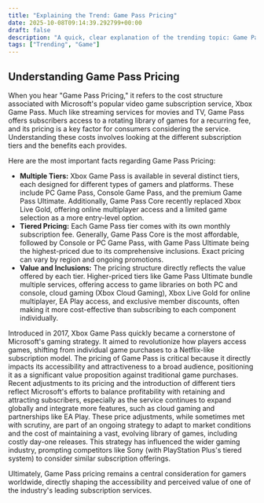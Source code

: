 ```yaml
---
title: "Explaining the Trend: Game Pass Pricing"
date: 2025-10-08T09:14:39.292799+00:00
draft: false
description: "A quick, clear explanation of the trending topic: Game Pass Pricing"
tags: ["Trending", "Game"]
---
```


## Understanding Game Pass Pricing

When you hear "Game Pass Pricing," it refers to the cost structure associated with Microsoft's popular video game subscription service, Xbox Game Pass. Much like streaming services for movies and TV, Game Pass offers subscribers access to a rotating library of games for a recurring fee, and its pricing is a key factor for consumers considering the service. Understanding these costs involves looking at the different subscription tiers and the benefits each provides.

Here are the most important facts regarding Game Pass Pricing:

*   **Multiple Tiers:** Xbox Game Pass is available in several distinct tiers, each designed for different types of gamers and platforms. These include PC Game Pass, Console Game Pass, and the premium Game Pass Ultimate. Additionally, Game Pass Core recently replaced Xbox Live Gold, offering online multiplayer access and a limited game selection as a more entry-level option.
*   **Tiered Pricing:** Each Game Pass tier comes with its own monthly subscription fee. Generally, Game Pass Core is the most affordable, followed by Console or PC Game Pass, with Game Pass Ultimate being the highest-priced due to its comprehensive inclusions. Exact pricing can vary by region and ongoing promotions.
*   **Value and Inclusions:** The pricing structure directly reflects the value offered by each tier. Higher-priced tiers like Game Pass Ultimate bundle multiple services, offering access to game libraries on both PC and console, cloud gaming (Xbox Cloud Gaming), Xbox Live Gold for online multiplayer, EA Play access, and exclusive member discounts, often making it more cost-effective than subscribing to each component individually.

Introduced in 2017, Xbox Game Pass quickly became a cornerstone of Microsoft's gaming strategy. It aimed to revolutionize how players access games, shifting from individual game purchases to a Netflix-like subscription model. The pricing of Game Pass is critical because it directly impacts its accessibility and attractiveness to a broad audience, positioning it as a significant value proposition against traditional game purchases. Recent adjustments to its pricing and the introduction of different tiers reflect Microsoft's efforts to balance profitability with retaining and attracting subscribers, especially as the service continues to expand globally and integrate more features, such as cloud gaming and partnerships like EA Play. These price adjustments, while sometimes met with scrutiny, are part of an ongoing strategy to adapt to market conditions and the cost of maintaining a vast, evolving library of games, including costly day-one releases. This strategy has influenced the wider gaming industry, prompting competitors like Sony (with PlayStation Plus's tiered system) to consider similar subscription offerings.

Ultimately, Game Pass pricing remains a central consideration for gamers worldwide, directly shaping the accessibility and perceived value of one of the industry's leading subscription services.